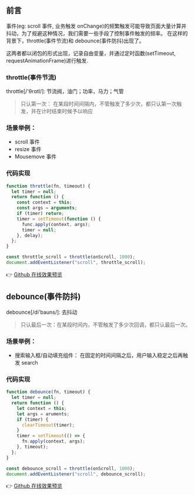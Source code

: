 ## 前言

事件(eg: scroll 事件, 业务触发 onChange)的频繁触发可能导致页面大量计算并抖动，为了规避这种情况，我们需要一些手段了控制事件触发的频率。
在这样的背景下，throttle(事件节流)和 debounce(事件防抖)出现了。

这两者都以闭包的形式出现，记录自由变量，并通过定时函数(setTimeout, requestAnimationFrame)进行触发.

### throttle(事件节流)

throttle[/'θrɑtl/]: 节流阀，油门；功率，马力；气管

> 只认第一次： 在某段时间间隔内，不管触发了多少次，都只认第一次触发，并在计时结束时候予以响应

### 场景举例：

- scroll 事件
- resize 事件
- Mousemove 事件

### 代码实现

```js
function throttle(fn, timeout) {
  let timer = null;
  return function () {
    const context = this;
    const args = arguments;
    if (timer) return;
    timer = setTimeout(function () {
      func.apply(context, args);
      timer = null;
    }, delay);
  };
}

const throttle_scroll = throttle(onScroll, 1000);
document.addEventListener("scroll", throttle_scroll);
```

👉 [Github 在线效果预览](https://chenxiaoyao6228.github.io/html-preview/?https://github.com/chenxiaoyao6228/fe-notes/blob/main/代码手写题/_demos/throttle.html)

## debounce(事件防抖)

debounce[/di'bauns/]: 去抖动

> 只认最后一次：在某段时间内，不管触发了多少次回调，都只认最后一次。

### 场景举例：

- 搜索输入框/自动填充组件： 在固定的时间间隔之后，用户输入稳定之后再触发 search

### 代码实现

```js
function debounce(fn, timeout) {
  let timer = null;
  return function () {
    let context = this;
    let args = aruments;
    if (timer) {
      clearTimeout(timer);
    }
    timer = setTimeout(() => {
      fn.apply(context, args);
    }, timeout);
  };
}

const debounce_scroll = throttle(onScroll, 1000);
document.addEventListener("scroll", debounce_scroll);
```

👉 [Github 在线效果预览](https://chenxiaoyao6228.github.io/html-preview/?https://github.com/chenxiaoyao6228/fe-notes/blob/main/代码手写题/_demos/debounce.html)
